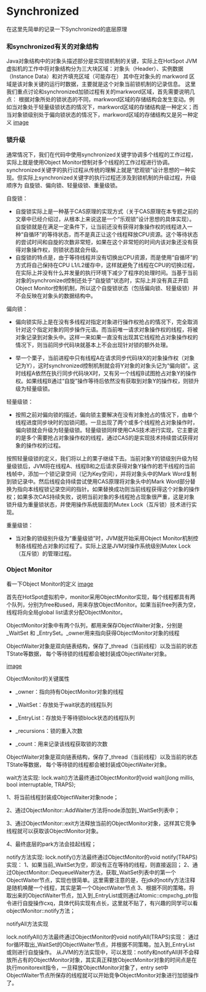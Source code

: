 # Synchronized

在这里先简单的记录一下Synchronized的底层原理

### 和synchronized有关的对象结构

Java对象结构中的对象头描述部分是实现锁机制的关键，实际上在HotSpot JVM 虚拟机的工作中将对象结构分为三大块区域：对象头（Header）、实例数据（Instance Data）和对齐填充区域（可能存在）
其中在对象头的 markword 区域是该对象关键的运行时数据，主要就是这个对象当前锁机制的记录信息。
这里我们重点讨论和synchronized加锁过程有关的markword区域，首先需要说明几点：
根据对象所处的锁状态的不同，markword区域的存储结构会发生变动。例如当对象处于轻量级锁状态的情况下，markword区域的存储结构是一种定义；而当对象锁级别处于偏向锁状态的情况下，markword区域的存储结构又是另一种定义
[image](https://github.com/wangjunjie0817/note/blob/master/images/sync.png)

### 锁升级
通常情况下，我们在代码中使用synchronized关键字协调多个线程的工作过程，实际上就是使用Object Monitor控制对多个线程的工作过程进行协调。synchronized关键字的执行过程从传统的理解上就是“悲观锁”设计思想的一种实现。但实际上synchronized关键字的执行过程还涉及到锁机制的升级过程，升级顺序为 自旋锁、偏向锁、轻量级锁、重量级锁。

自旋锁：
  - 自旋锁实际上是一种基于CAS原理的实现方式（关于CAS原理在本专题之前的文章中已经介绍过，从根本上来说这是一个“乐观锁”设计思想的具体实现）。自旋锁就是在满足一定条件下，让当前还没有获得对象操作权的线程进入一种“自循环”的等待状态，而不是真正让这个线程释放CPU资源。这个等待状态的尝试时间和自旋的次数非常短，如果在这个非常短的时间内该对象还没有获得对象操作权，则锁状态就会升级。
  - 自旋锁的特点是，由于等待线程并没有切换出CPU资源，而是使用“自循环”的方式将自己保持在CPU L1/L2缓存中，这样就避免了线程在CPU的切换过程，在实际上并没有什么并发量的执行环境下减少了程序的处理时间。当基于当前对象的synchronized控制还处于“自旋锁”状态时，实际上并没有真正开启Object Monitor控制机制，所以这个自旋锁状态（包括偏向锁、轻量级锁）并不会反映在对象头的数据结构中。

偏向锁：
- 偏向锁实际上是在没有多线程对指定对象进行操作权抢占的情况下，完全取消针对这个指定对象的同步操作元语。而当前唯一请求对象操作权的线程，将被对象记录到对象头中。这样一来如果一直没有出现其它线程抢占对象操作权的情况下，则当前同步代码块就基本上不会出现针对锁的额外处理。

- 举一个栗子，当前进程中只有线程A在请求同步代码块X的对象操作权（对象记为Y），这时synchronized控制机制就会将Y对象的对象头记为“偏向锁”。这时线程A依然在执行同步代码块X时，又有另一个线程B试图抢占对象Y的操作权。如果线程B通过“自旋”操作等待后依然没有获取到对象Y的操作权，则锁升级为轻量级锁。

轻量级锁：
- 按照之前对偏向锁的描述，偏向锁主要解决在没有对象抢占的情况下，由单个线程进度同步块时的加锁问题。一旦出现了两个或多个线程抢占对象操作时，偏向锁就会升级为轻量级锁。轻量级锁同样使用CAS技术进行实现，它主要说的是多个需要抢占对象操作权的线程，通过CAS的是实现技术持续尝试获得对象的操作权的过程。

按照轻量级锁的定义，我们将以上的栗子继续下去。当前对象Y的锁级别升级为轻量级锁后，JVM将在线程A、线程B和之后请求获得对象Y操作的若干线程的当前栈帧中，添加一个锁记录空间（记为Key空间），并将对象头中的Mark Word复制到锁记录中。然后线程会持续尝试使用CAS原理将对象头中的Mark Word部分替换为指向本线程锁记录空间的指针。如果替换成功则当前线程获得这个对象的操作权；如果多次CAS持续失败，说明当前对象的多线程抢占现象很严重，这是对象锁升级为重量锁状态，并使用操作系统层面的Mutex Lock（互斥锁）技术进行实现。

重量级锁：
- 当对象的锁级别升级为“重量级锁”时，JVM就开始采用Object Monitor机制控制各线程抢占对象的过程了。实际上这是JVM对操作系统级别Mutex Lock（互斥锁）的管理过程。

### Object Monitor
看一下Object Monitor的定义
[image](https://github.com/wangjunjie0817/note/blob/master/images/monitorObject.png)

首先在HotSpot虚拟机中，monitor采用ObjectMonitor实现，每个线程都具有两个队列，分别为free和used，用来存放ObjectMonitor。如果当前free列表为空，线程将向全局global list请求分配ObjectMonitor。

ObjectMonitor对象中有两个队列，都用来保存ObjectWaiter对象，分别是_WaitSet 和 _EntrySet。_owner用来指向获得ObjectMonitor对象的线程

ObjectWaiter对象是双向链表结构，保存了_thread（当前线程）以及当前的状态TState等数据， 每个等待锁的线程都会被封装成ObjectWaiter对象。
    
[image](https://github.com/wangjunjie0817/note/blob/master/images/monitorObject2.jpeg)

ObjectMonitor的关键属性

- _owner：指向持有ObjectMonitor对象的线程

- _WaitSet：存放处于wait状态的线程队列

- _EntryList：存放处于等待锁block状态的线程队列

- _recursions：锁的重入次数

- _count：用来记录该线程获取锁的次数



ObjectWaiter对象是双向链表结构，保存了_thread（当前线程）以及当前的状态TState等数据， 每个等待锁的线程都会被封装成ObjectWaiter对象。

wait方法实现: lock.wait()方法最终通过ObjectMonitor的void wait(jlong millis, bool interruptable, TRAPS);

1、将当前线程封装成ObjectWaiter对象node；

2、通过ObjectMonitor::AddWaiter方法将node添加到_WaitSet列表中；

3、通过ObjectMonitor::exit方法释放当前的ObjectMonitor对象，这样其它竞争线程就可以获取该ObjectMonitor对象。

4、最终底层的park方法会挂起线程；

 

notify方法实现: lock.notify()方法最终通过ObjectMonitor的void notify(TRAPS)实现：
1、如果当前_WaitSet为空，即没有正在等待的线程，则直接返回；
2、通过ObjectMonitor::DequeueWaiter方法，获取_WaitSet列表中的第一个ObjectWaiter节点，实现也很简单。这里需要注意的是，在jdk的notify方法注释是随机唤醒一个线程，其实是第一个ObjectWaiter节点
3、根据不同的策略，将取出来的ObjectWaiter节点，加入到_EntryList或则通过Atomic::cmpxchg_ptr指令进行自旋操作cxq，具体代码实现有点长，这里就不贴了，有兴趣的同学可以看objectMonitor::notify方法；

 

notifyAll方法实现

lock.notifyAll()方法最终通过ObjectMonitor的void notifyAll(TRAPS)实现：
通过for循环取出_WaitSet的ObjectWaiter节点，并根据不同策略，加入到_EntryList或则进行自旋操作。
从JVM的方法实现中，可以发现：notify和notifyAll并不会释放所占有的ObjectMonitor对象，其实真正释放ObjectMonitor对象的时间点是在执行monitorexit指令，一旦释放ObjectMonitor对象了，entry set中ObjectWaiter节点所保存的线程就可以开始竞争ObjectMonitor对象进行加锁操作了。



